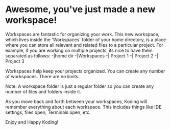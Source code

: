 # Awesome, you've just made a new workspace!
Workspaces are fantastic for organizing your work. This new workspace, which lives inside the 'Workspaces' folder of your home
directory, is a place where you can store all relevant and related files to a particular project. For example, if you
are working on multiple projects, its nice to have them separated as follows:
-|home dir
   -|Workspaces
    -| Project 1
    -| Project 2
    -| Project 3

Workspaces help keep your projects organized. You can create any number of workspaces. There are no limits.

Note: A workspace folder is just a regular folder so you can create any number of files and folders inside it.

As you move back and forth between your workspaces, Koding will remember everything about each workspace. This includes things
like IDE settings, files open, Terminals open, etc.

Enjoy and Happy Koding!